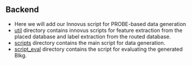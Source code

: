 ## Backend
- Here we will add our Innovus script for PROBE-based data generation
- [util](./util/) directory contains innovus scripts for feature extraction from the placed database and label extraction from the routed database.
- [scripts](./scripts/) directory contains the main script for data generation.
- [script_eval](./script_eval/) directory contains the script for evaluating the generated Blkg.
